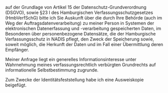 auf der Grundlage von Artikel 15 der Datenschutz-Grundverordnung (DSGVO), sowie
§23 I des Hamburgischen Verfassungsschutzgesetzes (HmbVerfSchG) bitte ich Sie
Auskunft über die durch Ihre Behörde (auch im Weg der Auftragsdatenverarbeitung)
zu meiner Person in Systemen der elektronischen Datenerfassung und -verarbeitung
gespeicherten Daten, im Besonderen über personenbezogene Datensätze, die der
Hamburgische Verfassungsschutz in NADIS pflegt, den Zweck der Speicherung sowie,
soweit möglich, die Herkunft der Daten und im Fall einer Übermittlung deren
Empfänger.

Meiner Anfrage liegt ein generelles Informationsinteresse unter Wahrnehmung
meines verfassungsrechtlich verbürgten Grundrechts auf informationelle
Selbstbestimmung zugrunde.

Zum Zwecke der Identitätsfeststellung habe ich eine Ausweiskopie beigefügt.
